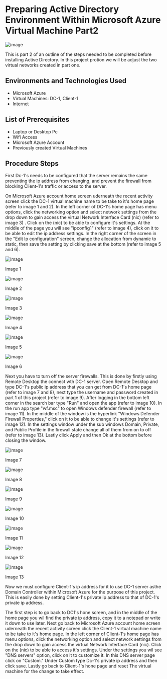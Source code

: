 # Preparing Active Directory Environment Within Microsoft Azure Virtual Machine Part2
![image](https://github.com/user-attachments/assets/e4f41676-9505-49cf-82a1-c1ad2d5cf390)



This is part 2 of an outline of the steps needed to be completed before installing Active Directory. In this project protion we will be adjust the two virtual networks created in part one.<br />


<h2>Environments and Technologies Used</h2>

- Microsoft Azure
- Virtual Machines: DC-1, Client-1
- Internet 

<h2>List of Prerequisites</h2>

- Laptop or Desktop Pc                                                                                                                                 
- Wifi Access
- Microsoft Azure Account
- Previously created Virtual Machines

<h2>Procedure Steps</h2>

First Dc-1's needs to be configured that the server remains the same preventing the ip address from changing, and prevent the firewall from blocking Client-1's traffic or access to the server.
<p>
</p>
On Microsoft Azure account home screen uderneath the recent activity screen click the DC-1 virtual machine name to be take to it's home page (refer to image 1 and 2). In the left corner of DC-1's home page has menu options, click the networking option and select network settings from the drop down to gain access the virtual Network Interface Card (nic) (refer to image 3) . Click on the (nic) to be able to configure it's settings. At the middle of the page you will see "ipconfig1" (refer to image 4), click on it to be able to edit the ip address settings. In the right corner of the screen in the "Edit Ip configuration" screen, change the allocation from dynamic to static, then save the setting by clicking save at the bottom (refer to image 5 and 6).

![image](https://github.com/user-attachments/assets/7eb4dcf8-8ffc-4136-a95a-c98148a6832a)
<p>Image 1
</p>

![image](https://github.com/user-attachments/assets/21fa6642-f1d3-480d-affa-cbe592c51bd6)
<p>Image 2
</p>

![image](https://github.com/user-attachments/assets/e96c9b3a-6a53-4fb7-bc8d-d4e510c3a847)
<p>Image 3
</p>

![image](https://github.com/user-attachments/assets/88e1d076-7f11-48f7-831d-3f342199cd67)
<p>Image 4
</p>

![image](https://github.com/user-attachments/assets/bb30ac61-f532-4f04-b749-33b4ce666984)
<p>Image 5
</p>

![image](https://github.com/user-attachments/assets/16121a5d-9295-4017-8a72-5f3b5d59396e)
<p>Image 6
</p>


Next you have to turn off the server firewalls. This is done by firstly using Remote Desktop the connect wth DC-1 server. Open Remote Desktop and type DC-1's public ip address that you can get from DC-1's home page (refer to image 7 and 8), next type the username and password created in part 1 of this project (refer to image 9). After logging in the bottom left corner in the search bar type "Run" and open the app (refer to image 10). In the run app type "wf.msc" to open Windows defender firewall (refer to image 11). In the middle of the window is the hyperlink "Windows Defender Firewall Properties," click on it to be able to change it's settings (refer to image 12). In the settings window under the sub windows Domain, Private, and Public Profile in the firewall state change all of them from on to off (refer to image 13). Lastly click Apply and then Ok at the bottom before closing the window.


![image](https://github.com/user-attachments/assets/9ac13ad0-fd9f-454e-af8c-c8e791bc46e2)
<p>Image 7
</p>

![image](https://github.com/user-attachments/assets/cfaeddd9-9db6-4a54-b129-884bc1c96f7f)
<p>Image 8
</p>

![image](https://github.com/user-attachments/assets/6f520bc1-b1be-49e5-ad48-9f1fd051df89)
<p>Image 9
</p>

![image](https://github.com/user-attachments/assets/56c8987b-6f61-4eaa-90f8-536b9b8a06cb)
<p>Image 10
</p>

![image](https://github.com/user-attachments/assets/636cb1d7-e2d5-43bb-b875-598f5e458811)
<p>Image 11
</p>

![image](https://github.com/user-attachments/assets/a7a5f790-dc4a-45ca-8d66-8fef150746c5)
<p>Image 12
</p>

![image](https://github.com/user-attachments/assets/998f8829-67f0-4f88-91aa-6aa6c0633b13)
<p>Image 13
</p>
<p>
</p>
Now we must configure Client-1's ip address for it to use DC-1 server asthe Domain Controller within Microsoft Azure for the purpose of this project. This is easily done by setting Client-1's private ip address to that of DC-1's private ip address.
<p>
</p>
The first step is to go back to DC1's hone screen, and in the middle of the home page you wil find the private ip address, copy it to a notepad or write it down to use later. Next go back to Microsoft Azure account home screen uderneath the recent activity screen click the Client-1 virtual machine name to be take to it's home page. In the left corner of Client-1's home page has menu options, click the networking option and select network settings from the drop down to gain access the virtual Network Interface Card (nic). Click on the (nic) to be able to access it's settings. Under the settings you wil see "DNS servers" option, click on it to customize it. In this DNS server page click on "Custom." Under Custom type Dc-1's private ip address and then click save. Lastly go back to Client-1's hone page and reset The virtual machine for the change to take effect. 
